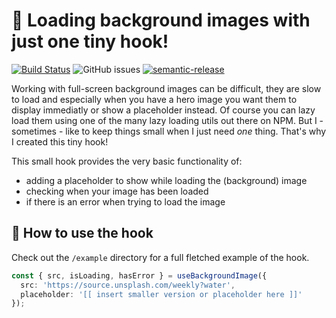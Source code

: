 # 🎨 Loading background images with just one tiny hook!
[![Build Status](https://travis-ci.com/daphnesmit/use-background-image.svg?branch=master)](https://travis-ci.com/daphnesmit/use-background-image)
![GitHub issues](https://img.shields.io/github/issues/daphnesmit/use-background-image)
[![semantic-release](https://img.shields.io/badge/%20%20%F0%9F%93%A6%F0%9F%9A%80-semantic--release-e10079.svg)](https://github.com/semantic-release/semantic-release)

Working with full-screen background images can be difficult, they are slow to load and especially when you have a hero image you want them to display immediatly or show a placeholder instead.
Of course you can lazy load them using one of the many lazy loading utils out there on NPM. 
But I - sometimes - like to keep things small when I just need *one* thing.
That's why I created this tiny hook!


This small hook provides the very basic functionality of:

- adding a placeholder to show while loading the (background) image
- checking when your image has been loaded
- if there is an error when trying to load the image


## 🎉 How to use the hook

Check out the `/example` directory for a full fletched example of the hook.

```typescript
const { src, isLoading, hasError } = useBackgroundImage({
  src: 'https://source.unsplash.com/weekly?water',
  placeholder: '[[ insert smaller version or placeholder here ]]'
});
```
